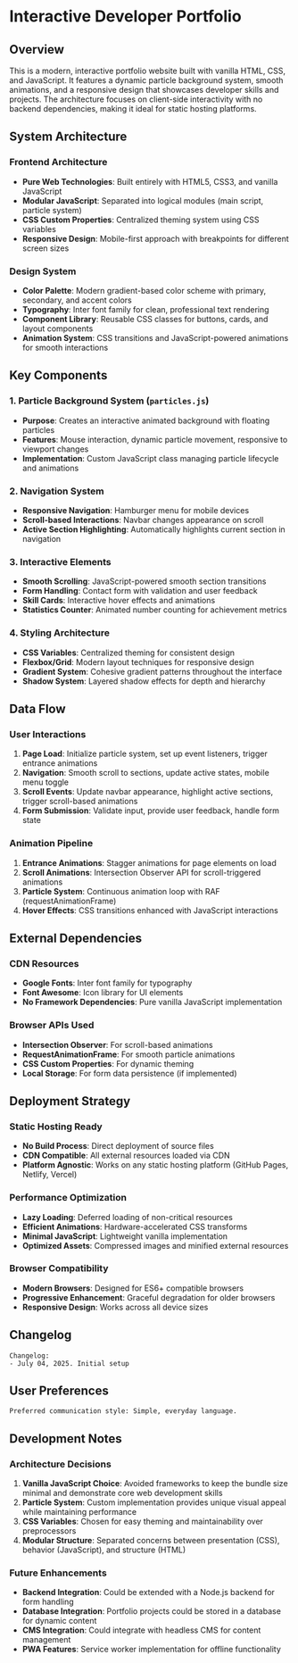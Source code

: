 # Interactive Developer Portfolio

## Overview

This is a modern, interactive portfolio website built with vanilla HTML, CSS, and JavaScript. It features a dynamic particle background system, smooth animations, and a responsive design that showcases developer skills and projects. The architecture focuses on client-side interactivity with no backend dependencies, making it ideal for static hosting platforms.

## System Architecture

### Frontend Architecture
- **Pure Web Technologies**: Built entirely with HTML5, CSS3, and vanilla JavaScript
- **Modular JavaScript**: Separated into logical modules (main script, particle system)
- **CSS Custom Properties**: Centralized theming system using CSS variables
- **Responsive Design**: Mobile-first approach with breakpoints for different screen sizes

### Design System
- **Color Palette**: Modern gradient-based color scheme with primary, secondary, and accent colors
- **Typography**: Inter font family for clean, professional text rendering
- **Component Library**: Reusable CSS classes for buttons, cards, and layout components
- **Animation System**: CSS transitions and JavaScript-powered animations for smooth interactions

## Key Components

### 1. Particle Background System (`particles.js`)
- **Purpose**: Creates an interactive animated background with floating particles
- **Features**: Mouse interaction, dynamic particle movement, responsive to viewport changes
- **Implementation**: Custom JavaScript class managing particle lifecycle and animations

### 2. Navigation System
- **Responsive Navigation**: Hamburger menu for mobile devices
- **Scroll-based Interactions**: Navbar changes appearance on scroll
- **Active Section Highlighting**: Automatically highlights current section in navigation

### 3. Interactive Elements
- **Smooth Scrolling**: JavaScript-powered smooth section transitions
- **Form Handling**: Contact form with validation and user feedback
- **Skill Cards**: Interactive hover effects and animations
- **Statistics Counter**: Animated number counting for achievement metrics

### 4. Styling Architecture
- **CSS Variables**: Centralized theming for consistent design
- **Flexbox/Grid**: Modern layout techniques for responsive design
- **Gradient System**: Cohesive gradient patterns throughout the interface
- **Shadow System**: Layered shadow effects for depth and hierarchy

## Data Flow

### User Interactions
1. **Page Load**: Initialize particle system, set up event listeners, trigger entrance animations
2. **Navigation**: Smooth scroll to sections, update active states, mobile menu toggle
3. **Scroll Events**: Update navbar appearance, highlight active sections, trigger scroll-based animations
4. **Form Submission**: Validate input, provide user feedback, handle form state

### Animation Pipeline
1. **Entrance Animations**: Stagger animations for page elements on load
2. **Scroll Animations**: Intersection Observer API for scroll-triggered animations
3. **Particle System**: Continuous animation loop with RAF (requestAnimationFrame)
4. **Hover Effects**: CSS transitions enhanced with JavaScript interactions

## External Dependencies

### CDN Resources
- **Google Fonts**: Inter font family for typography
- **Font Awesome**: Icon library for UI elements
- **No Framework Dependencies**: Pure vanilla JavaScript implementation

### Browser APIs Used
- **Intersection Observer**: For scroll-based animations
- **RequestAnimationFrame**: For smooth particle animations
- **CSS Custom Properties**: For dynamic theming
- **Local Storage**: For form data persistence (if implemented)

## Deployment Strategy

### Static Hosting Ready
- **No Build Process**: Direct deployment of source files
- **CDN Compatible**: All external resources loaded via CDN
- **Platform Agnostic**: Works on any static hosting platform (GitHub Pages, Netlify, Vercel)

### Performance Optimization
- **Lazy Loading**: Deferred loading of non-critical resources
- **Efficient Animations**: Hardware-accelerated CSS transforms
- **Minimal JavaScript**: Lightweight vanilla implementation
- **Optimized Assets**: Compressed images and minified external resources

### Browser Compatibility
- **Modern Browsers**: Designed for ES6+ compatible browsers
- **Progressive Enhancement**: Graceful degradation for older browsers
- **Responsive Design**: Works across all device sizes

## Changelog

```
Changelog:
- July 04, 2025. Initial setup
```

## User Preferences

```
Preferred communication style: Simple, everyday language.
```

## Development Notes

### Architecture Decisions
1. **Vanilla JavaScript Choice**: Avoided frameworks to keep the bundle size minimal and demonstrate core web development skills
2. **Particle System**: Custom implementation provides unique visual appeal while maintaining performance
3. **CSS Variables**: Chosen for easy theming and maintainability over preprocessors
4. **Modular Structure**: Separated concerns between presentation (CSS), behavior (JavaScript), and structure (HTML)

### Future Enhancements
- **Backend Integration**: Could be extended with a Node.js backend for form handling
- **Database Integration**: Portfolio projects could be stored in a database for dynamic content
- **CMS Integration**: Could integrate with headless CMS for content management
- **PWA Features**: Service worker implementation for offline functionality